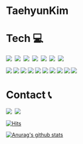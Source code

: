 <h1><p>TaehyunKim</p></h1>

# Tech 💻

<p>
<img src="https://img.shields.io/badge/JavaScript-F7DF1E?style=flat-square&logo=JavaScript&logoColor=white"/></a>&nbsp&nbsp<img src="https://img.shields.io/badge/HTML5-E34F26?style=flat-square&logo=HTML5&logoColor=white"/></a>&nbsp&nbsp<img src="https://img.shields.io/badge/CSS3-1572B6?style=flat-square&logo=CSS3&logoColor=white"/></a>&nbsp&nbsp<img src="https://img.shields.io/badge/React-61DAFB?style=flat-square&logo=React&logoColor=white"/></a>&nbsp&nbsp<img src="https://img.shields.io/badge/styledComponents-DB7093?style=flat-square&logo=styled%2Dcomponents&logoColor=white"/></a>&nbsp&nbsp<img src="https://img.shields.io/badge/Git-F05032?style=flat-square&logo=Git&logoColor=white"/></a>&nbsp&nbsp<img src="https://img.shields.io/badge/ReactNative-black?style=flat-square&logo=React&logoColor=white"/></a>

<img src="https://img.shields.io/badge/HTML5-E34F26?style=flat-square&logo=HTML5&logoColor=white"/></a>
<img src="https://img.shields.io/badge/CSS3-1572B6?style=flat-square&logo=CSS3&logoColor=white"/></a>
<img src="https://img.shields.io/badge/JavaScript-F7DF1E?style=flat-square&logo=JavaScript&logoColor=white"/></a>
<img src="https://img.shields.io/badge/TypeScript-3178C6?style=flat-square&logo=TypeScript&logoColor=white"/></a>
<img src="https://img.shields.io/badge/React-61DAFB?style=flat-square&logo=React&logoColor=white"/></a>
<img src="https://img.shields.io/badge/ReactNative-black?style=flat-square&logo=React&logoColor=white"/></a>
<img src="https://img.shields.io/badge/styledComponents-DB7093?style=flat-square&logo=styled%2Dcomponents&logoColor=white"/></a>
<img src="https://img.shields.io/badge/Git-F05032?style=flat-square&logo=Git&logoColor=white"/></a>
<img src="https://img.shields.io/badge/Redux-764ABC?style=flat-square&logo=Firebase&logoColor=white"/></a>
<img src="https://img.shields.io/badge/Firebase-FFCA28?style=flat-square&logo=Firebase&logoColor=white"/></a>
</p>

# Contact 📞

<p>
<a href="https://velog.io/@taehyunkim"><img src="https://img.shields.io/badge/Velog-00B336?style=flat-square&logo=Vimeo&logoColor=white"/></a><a/>&nbsp&nbsp<a href="mailto:polepole0733@gmail.com"><img src="https://img.shields.io/badge/Gmail-D14836?style=flat-square&logo=Gmail&logoColor=white"/></a></a>

[![Hits](https://hits.seeyoufarm.com/api/count/incr/badge.svg?url=https%3A%2F%2Fgithub.com%2Fgjbae1212%2Fhit-counter)](https://hits.seeyoufarm.com)                 


[![Anurag's github stats](https://github-readme-stats.vercel.app/api?username=pepekim)](https://github.com/anuraghazra/github-readme-stats)

</p>


